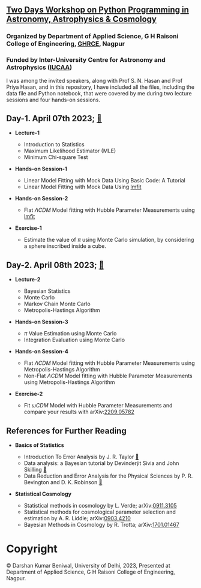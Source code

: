 ## [Two Days Workshop on Python Programming in Astronomy, Astrophysics & Cosmology](https://ghrce.raisoni.net/python-workshop/index.php)  
### Organized by Department of Applied Science, G H Raisoni College of Engineering, [GHRCE](https://ghrce.raisoni.net/python-workshop/index.php), Nagpur    
### Funded by Inter-University Centre for Astronomy and Astrophysics ([IUCAA](https://www.iucaa.in/en/))


I was among the invited speakers, along with Prof S. N. Hasan and Prof Priya Hasan, and in this repository, I have included all the files, including the data file and Python notebook, that were covered by me during two lecture sessions and four hands-on sessions.

## Day-1. April 07th 2023; [🔗](https://github.com/darshanbeniwal/Astro_data_analysis_w_Python_GHRCE_IUCAA_2023/tree/main/Day_1_April_07_2023)

* **Lecture-1**
  * Introduction to Statistics  
  * Maximum Likelihood Estimator (MLE)  
  * Minimum Chi-square Test 


* **Hands-on Session-1**
  * Linear Model Fitting with Mock Data Using Basic Code: A Tutorial
  * Linear Model Fitting with Mock Data Using [lmfit](https://pypi.org/project/lmfit/)


* **Hands-on Session-2**
  * Flat $\Lambda CDM$ Model fitting with Hubble Parameter Measurements using [lmfit](https://pypi.org/project/lmfit/)

* **Exercise-1**
  * Estimate the value of $\pi$ using Monte Carlo simulation, by considering a sphere inscribed inside a cube.


## Day-2. April 08th 2023; [🔗](https://github.com/darshanbeniwal/Astro_data_analysis_w_Python_GHRCE_IUCAA_2023/tree/main/Day_2_April_08_2023)

* **Lecture-2**
  * Bayesian Statistics  
  * Monte Carlo  
  * Markov Chain Monte Carlo  
  * Metropolis-Hastings Algorithm 


* **Hands-on Session-3**
  * $\pi$ Value Estimation using Monte Carlo
  * Integration Evaluation using Monte Carlo

* **Hands-on Session-4**
  * Flat $\Lambda CDM$ Model fitting with Hubble Parameter Measurements using Metropolis-Hastings Algorithm
  * Non-Flat $\Lambda CDM$ Model fitting with Hubble Parameter Measurements using Metropolis-Hastings Algorithm

* **Exercise-2**
  * Fit $\omega CDM$ Model with Hubble Parameter Measurements and compare your results with arXiv:[2209.05782](https://arxiv.org/pdf/2209.05782.pdf) 

## References for Further Reading
* **Basics of Statistics**
  * Introduction To Error Analysis by J. R. Taylor [🔗](https://www.amazon.in/Introduction-Error-Analysis-Uncertainties-Measurements/dp/093570275X)
  * Data analysis: a Bayesian tutorial by Devinderjit Sivia and John Skilling [🔗](https://global.oup.com/academic/product/data-analysis-9780198568322?cc=in&lang=en&)
  * Data Reduction and Error Analysis for the Physical Sciences by P. R. Bevington and D. K. Robinson [🔗](https://aip.scitation.org/doi/abs/10.1063/1.4823194)

* **Statistical Cosmology**
  * Statistical methods in cosmology by L. Verde; arXiv:[0911.3105](https://arxiv.org/pdf/0911.3105.pdf)
  * Statistical methods for cosmological parameter selection and estimation by A. R. Liddle; arXiv:[0903.4210](https://arxiv.org/pdf/0903.4210.pdf)
  * Bayesian Methods in Cosmology by R. Trotta; arXiv:[1701.01467](https://arxiv.org/pdf/1701.01467.pdf)

 
 # Copyright  
 © Darshan Kumar Beniwal, University of Delhi, 2023, Presented at Department of Applied Science, G H Raisoni College of Engineering, Nagpur.
 

 




